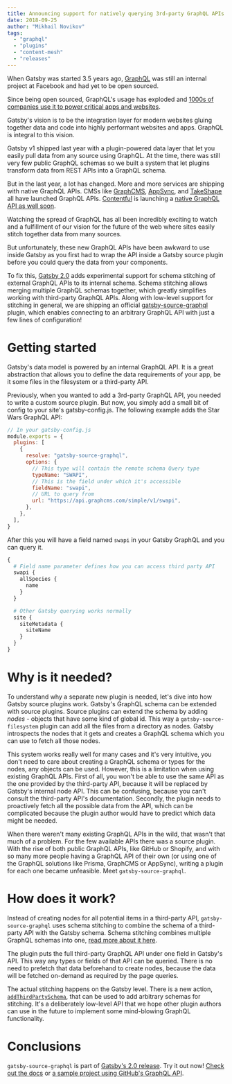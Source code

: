```yaml
---
title: Announcing support for natively querying 3rd-party GraphQL APIs with Gatsby
date: 2018-09-25
author: "Mikhail Novikov"
tags:
  - "graphql"
  - "plugins"
  - "content-mesh"
  - "releases"
---
```


When Gatsby was started 3.5 years ago, [GraphQL](https://www.graphql.com/) was still an internal project at Facebook and had yet to be open sourced.

Since being open sourced, GraphQL's usage has exploded and [1000s of companies use it to power critical apps and websites](https://www.graphql.com/case-studies/).

Gatsby's vision is to be the integration layer for modern websites gluing together data and code into highly performant websites and apps. GraphQL is integral to this vision.

Gatsby v1 shipped last year with a plugin-powered data layer that let you easily pull data from any source using GraphQL. At the time, there was still very few public GraphQL schemas so we built a system that let plugins transform data from REST APIs into a GraphQL schema.

But in the last year, a lot has changed. More and more services are shipping with native GraphQL APIs. CMSs like [GraphCMS](https://graphcms.com/), [AppSync](https://aws.amazon.com/appsync/), and [TakeShape](https://www.takeshape.io/) all have launched GraphQL APIs. [Contentful](https://www.contentful.com/) is launching a [native GraphQL API as well soon](https://www.contentful.com/blog/2018/07/04/graphql-abstract-syntax-tree-new-schema/).

Watching the spread of GraphQL has all been incredibly exciting to watch and a fulfillment of our vision for the future of the web where sites easily stitch together data from many sources.

But unfortunately, these new GraphQL APIs have been awkward to use inside Gatsby as you first had to wrap the API inside a Gatsby source plugin before you could query the data from your components.

To fix this, [Gatsby 2.0](/blog/2018-09-17-gatsby-v2/) adds experimental support for schema stitching of external GraphQL APIs to its internal schema. Schema stitching allows merging multiple GraphQL schemas together, which greatly simplifies working with third-party GraphQL APIs. Along with low-level support for stitching in general, we are shipping an official [gatsby-source-graphql](/packages/gatsby-source-graphql/) plugin, which enables connecting to an arbitrary GraphQL API with just a few lines of configuration!

# Getting started

Gatsby's data model is powered by an internal GraphQL API. It is a great abstraction that allows you to define the data requirements of your app, be it some files in the filesystem or a third-party API.

Previously, when you wanted to add a 3rd-party GraphQL API, you needed to write a custom source plugin. But now, you simply add a small bit of config to your site's gatsby-config.js. The following example adds the Star Wars GraphQL API:

```js
// In your gatsby-config.js
module.exports = {
  plugins: [
    {
      resolve: "gatsby-source-graphql",
      options: {
        // This type will contain the remote schema Query type
        typeName: "SWAPI",
        // This is the field under which it's accessible
        fieldName: "swapi",
        // URL to query from
        url: "https://api.graphcms.com/simple/v1/swapi",
      },
    },
  ],
}
```

After this you will have a field named `swapi` in your Gatsby GraphQL and you can query it.

```graphql
{
  # Field name parameter defines how you can access third party API
  swapi {
    allSpecies {
      name
    }
  }

  # Other Gatsby querying works normally
  site {
    siteMetadata {
      siteName
    }
  }
}
```

# Why is it needed?

To understand why a separate new plugin is needed, let's dive into how Gatsby source plugins work. Gatsby's GraphQL schema can be extended with source plugins. Source plugins can extend the schema by adding *nodes* - objects that have some kind of global id. This way a `gatsby-source-filesystem` plugin can add all the files from a directory as nodes. Gatsby introspects the nodes that it gets and creates a GraphQL schema which you can use to fetch all those nodes.

This system works really well for many cases and it's very intuitive, you don't need to care about creating a GraphQL schema or types for the nodes, any objects can be used. However, this is a limitation when using existing GraphQL APIs. First of all, you won't be able to use the same API as the one provided by the third-party API, because it will be replaced by Gatsby's internal node API. This can be confusing, because you can't consult the third-party API's documentation. Secondly, the plugin needs to proactively fetch all the possible data from the API, which can be complicated because the plugin author would have to predict which data might be needed.

When there weren't many existing GraphQL APIs in the wild, that wasn't that much of a problem. For the few available APIs there was a source plugin. With the rise of both public GraphQL APIs, like GitHub or Shopify, and with so many more people having a GraphQL API of their own (or using one of the GraphQL solutions like Prisma, GraphCMS or AppSync), writing a plugin for each one became unfeasible. Meet `gatsby-source-graphql`.

# How does it work?

Instead of creating nodes for all potential items in a third-party API, `gatsby-source-graphql` uses schema stitching to combine the schema of a third-party API with the Gatsby schema. Schema stitching combines multiple GraphQL schemas into one, [read more about it here](https://www.apollographql.com/docs/graphql-tools/schema-stitching.html).

The plugin puts the full third-party GraphQL API under one field in Gatsby's API. This way any types or fields of that API can be queried. There is no need to prefetch that data beforehand to create nodes, because the data will be fetched on-demand as required by the page queries.

The actual stitching happens on the Gatsby level. There is a new action, [`addThirdPartySchema`](/docs/actions/#addThirdPartySchema), that can be used to add arbitrary schemas for stitching. It's a deliberately low-level API that we hope other plugin authors can use in the future to implement some mind-blowing GraphQL functionality.

# Conclusions

`gatsby-source-graphql` is part of [Gatsby's 2.0 release](/blog/2018-09-17-gatsby-v2/). Try it out now! [Check out the docs](/docs/third-party-graphql) or [a sample project using GitHub's GraphQL API](https://github.com/freiksenet/gatsby-github-displayer).